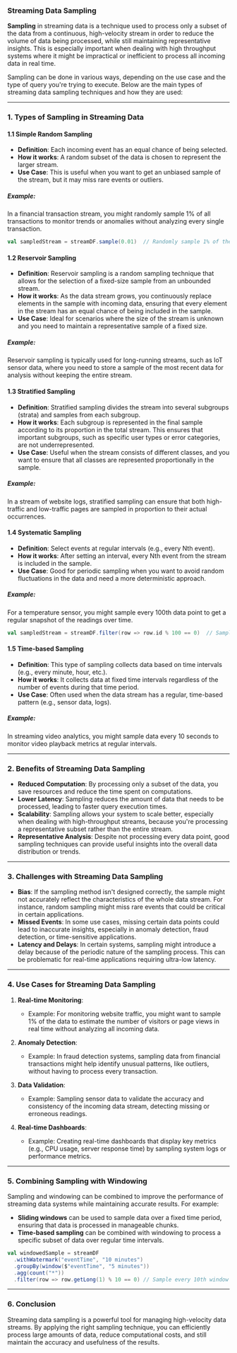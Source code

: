 ### **Streaming Data Sampling**

**Sampling** in streaming data is a technique used to process only a subset of the data from a continuous, high-velocity stream in order to reduce the volume of data being processed, while still maintaining representative insights. This is especially important when dealing with high throughput systems where it might be impractical or inefficient to process all incoming data in real time.

Sampling can be done in various ways, depending on the use case and the type of query you're trying to execute. Below are the main types of streaming data sampling techniques and how they are used:

---

### **1. Types of Sampling in Streaming Data**

#### **1.1 Simple Random Sampling**
- **Definition**: Each incoming event has an equal chance of being selected.
- **How it works**: A random subset of the data is chosen to represent the larger stream.
- **Use Case**: This is useful when you want to get an unbiased sample of the stream, but it may miss rare events or outliers.
  
##### **Example**:
In a financial transaction stream, you might randomly sample 1% of all transactions to monitor trends or anomalies without analyzing every single transaction.

```scala
val sampledStream = streamDF.sample(0.01)  // Randomly sample 1% of the data
```

#### **1.2 Reservoir Sampling**
- **Definition**: Reservoir sampling is a random sampling technique that allows for the selection of a fixed-size sample from an unbounded stream.
- **How it works**: As the data stream grows, you continuously replace elements in the sample with incoming data, ensuring that every element in the stream has an equal chance of being included in the sample.
- **Use Case**: Ideal for scenarios where the size of the stream is unknown and you need to maintain a representative sample of a fixed size.

##### **Example**:
Reservoir sampling is typically used for long-running streams, such as IoT sensor data, where you need to store a sample of the most recent data for analysis without keeping the entire stream.

#### **1.3 Stratified Sampling**
- **Definition**: Stratified sampling divides the stream into several subgroups (strata) and samples from each subgroup.
- **How it works**: Each subgroup is represented in the final sample according to its proportion in the total stream. This ensures that important subgroups, such as specific user types or error categories, are not underrepresented.
- **Use Case**: Useful when the stream consists of different classes, and you want to ensure that all classes are represented proportionally in the sample.

##### **Example**:
In a stream of website logs, stratified sampling can ensure that both high-traffic and low-traffic pages are sampled in proportion to their actual occurrences.

#### **1.4 Systematic Sampling**
- **Definition**: Select events at regular intervals (e.g., every Nth event).
- **How it works**: After setting an interval, every Nth event from the stream is included in the sample.
- **Use Case**: Good for periodic sampling when you want to avoid random fluctuations in the data and need a more deterministic approach.

##### **Example**:
For a temperature sensor, you might sample every 100th data point to get a regular snapshot of the readings over time.

```scala
val sampledStream = streamDF.filter(row => row.id % 100 == 0)  // Sample every 100th event
```

#### **1.5 Time-based Sampling**
- **Definition**: This type of sampling collects data based on time intervals (e.g., every minute, hour, etc.).
- **How it works**: It collects data at fixed time intervals regardless of the number of events during that time period.
- **Use Case**: Often used when the data stream has a regular, time-based pattern (e.g., sensor data, logs).

##### **Example**:
In streaming video analytics, you might sample data every 10 seconds to monitor video playback metrics at regular intervals.

---

### **2. Benefits of Streaming Data Sampling**

- **Reduced Computation**: By processing only a subset of the data, you save resources and reduce the time spent on computations.
- **Lower Latency**: Sampling reduces the amount of data that needs to be processed, leading to faster query execution times.
- **Scalability**: Sampling allows your system to scale better, especially when dealing with high-throughput streams, because you're processing a representative subset rather than the entire stream.
- **Representative Analysis**: Despite not processing every data point, good sampling techniques can provide useful insights into the overall data distribution or trends.

---

### **3. Challenges with Streaming Data Sampling**

- **Bias**: If the sampling method isn't designed correctly, the sample might not accurately reflect the characteristics of the whole data stream. For instance, random sampling might miss rare events that could be critical in certain applications.
- **Missed Events**: In some use cases, missing certain data points could lead to inaccurate insights, especially in anomaly detection, fraud detection, or time-sensitive applications.
- **Latency and Delays**: In certain systems, sampling might introduce a delay because of the periodic nature of the sampling process. This can be problematic for real-time applications requiring ultra-low latency.

---

### **4. Use Cases for Streaming Data Sampling**

1. **Real-time Monitoring**:
   - Example: For monitoring website traffic, you might want to sample 1% of the data to estimate the number of visitors or page views in real time without analyzing all incoming data.

2. **Anomaly Detection**:
   - Example: In fraud detection systems, sampling data from financial transactions might help identify unusual patterns, like outliers, without having to process every transaction.

3. **Data Validation**:
   - Example: Sampling sensor data to validate the accuracy and consistency of the incoming data stream, detecting missing or erroneous readings.

4. **Real-time Dashboards**:
   - Example: Creating real-time dashboards that display key metrics (e.g., CPU usage, server response time) by sampling system logs or performance metrics.

---

### **5. Combining Sampling with Windowing**

Sampling and windowing can be combined to improve the performance of streaming data systems while maintaining accurate results. For example:

- **Sliding windows** can be used to sample data over a fixed time period, ensuring that data is processed in manageable chunks.
- **Time-based sampling** can be combined with windowing to process a specific subset of data over regular time intervals.

```scala
val windowedSample = streamDF
  .withWatermark("eventTime", "10 minutes")
  .groupBy(window($"eventTime", "5 minutes"))
  .agg(count("*"))
  .filter(row => row.getLong(1) % 10 == 0) // Sample every 10th window
```

---

### **6. Conclusion**

Streaming data sampling is a powerful tool for managing high-velocity data streams. By applying the right sampling technique, you can efficiently process large amounts of data, reduce computational costs, and still maintain the accuracy and usefulness of the results.

